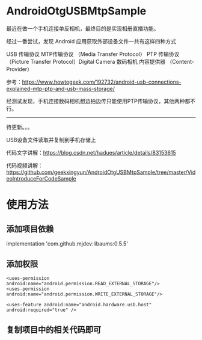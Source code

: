 # AndroidOtgUSBMtpSample

最近在做一个手机连接单反相机，最终目的是实现相册直播功能。

经过一番尝试，发现 Android 应用获取外部设备文件一共有这样四种方式

USB 传输协议
MTP传输协议 （Media Transfer Protocol）
PTP 传输协议 （Picture Transfer Protocol）Digital Camera 数码相机
内容提供器 （Content-Provider）

参考：https://www.howtogeek.com/192732/android-usb-connections-explained-mtp-ptp-and-usb-mass-storage/

经测试发现，手机连接数码相机想边拍边传只能使用PTP传输协议，其他两种都不行。

------------------------------------------------------------------
待更新。。。

USB设备文件读取并复制到手机存储上 

代码文字讲解：https://blog.csdn.net/hadues/article/details/83153615

代码视频讲解：https://github.com/geekxingyun/AndroidOtgUSBMtpSample/tree/master/VideoIntroduceForCodeSample

# 使用方法

## 添加项目依赖

  implementation 'com.github.mjdev:libaums:0.5.5'

## 添加权限

  <!-- USB 读写权限 -->
    <uses-permission android:name="android.permission.READ_EXTERNAL_STORAGE"/>
    <uses-permission android:name="android.permission.WRITE_EXTERNAL_STORAGE"/>

   <!-- 部分手机上是没有otg的所以需要加入特性-->
    <uses-feature android:name="android.hardware.usb.host" android:required="true" />
  
 ## 复制项目中的相关代码即可
    
